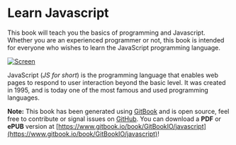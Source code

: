 Learn Javascript
======

This book will teach you the basics of programming and Javascript. Whether you are an experienced programmer or not, this book is intended for everyone who wishes to learn the JavaScript programming language.

[![Screen](./assets/intro.png)](./assets/intro.png)

JavaScript (*JS for short*) is the programming language that enables web pages to respond to user interaction beyond the basic level. It was created in 1995, and is today one of the most famous and used programming languages.


**Note:** This book has been generated using [GitBook](http://www.gitbook.io) and is open source, feel free to contribute or signal issues on [GitHub](https://github.com/GitbookIO/javascript). You can download a **PDF** or **ePUB** version at [https://www.gitbook.io/book/GitBookIO/javascript](https://www.gitbook.io/book/GitBookIO/javascript)!
